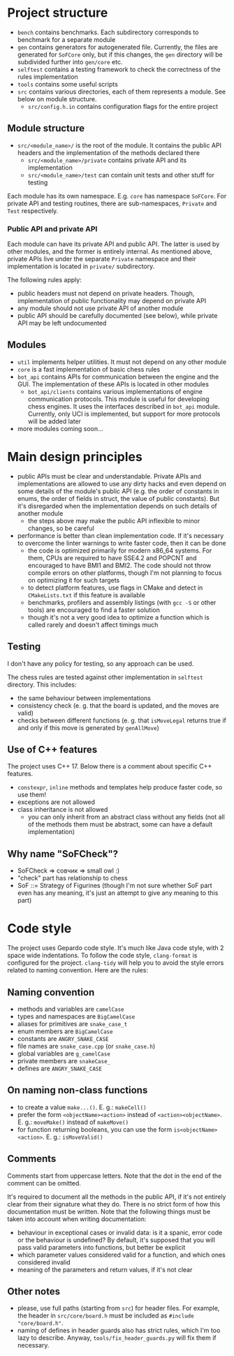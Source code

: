 # Project structure

- `bench` contains benchmarks. Each subdirectory corresponds to benchmark for a separate module
- `gen` contains generators for autogenerated file. Currently, the files are generated for 
`SoFCore` only, but if this changes, the `gen` directory will be subdivided further into `gen/core` 
etc.
- `selftest` contains a testing framework to check the correctness of the rules implementation
- `tools` contains some useful scripts
- `src` contains various directories, each of them represents a module. See below on module 
structure.
  - `src/config.h.in` contains configuration flags for the entire project

## Module structure

- `src/<module_name>/` is the root of the module. It contains the public API headers and the 
implementation of the methods declared there
  - `src/<module_name>/private` contains private API and its implementation
  - `src/<module_name>/test` can contain unit tests and other stuff for testing

Each module has its own namespace. E.g. `core` has namespace `SoFCore`. For private API and testing 
routines, there are sub-namespaces, `Private` and `Test` respectively.

### Public API and private API

Each module can have its private API and public API. The latter is used by other modules, and the 
former is entirely internal. As mentioned above, private APIs live under the separate `Private` 
namespace and their implementation is located in `private/` subdirectory.

The following rules apply:

- public headers must not depend on private headers. Though, implementation of public functionality 
may depend on private API
- any module should not use private API of another module
- public API should be carefully documented (see below), while private API may be left undocumented

## Modules

- `util` implements helper utilities. It must not depend on any other module
- `core` is a fast implementation of basic chess rules
- `bot_api` contains APIs for communication between the engine and the GUI. The implementation 
of these APIs is located in other modules
  - `bot_api/clients` contains various implementations of engine communication protocols. This 
module is useful for developing chess engines. It uses the interfaces described in `bot_api` 
module. Currently, only UCI is implemented, but support for more protocols will be added later
- more modules coming soon...

# Main design principles

- public APIs must be clear and understandable. Private APIs and implementations are allowed to use 
any dirty hacks and even depend on some details of the module's public API (e.g. the order of 
constants in enums, the order of fields in struct, the value of public constants). But it's 
disregarded when the implementation depends on such details of another module
  - the steps above may make the public API inflexible to minor changes, so be careful
- performance is better than clean implementation code. If it's necessary to overcome the linter 
warnings to write faster code, then it can be done
  - the code is optimized primarily for modern x86_64 systems. For them, CPUs are required to have 
SSE4.2 and POPCNT and encouraged to have BMI1 and BMI2. The code should not throw compile errors on 
other platforms, though I'm not planning to focus on optimizing it for such targets
  - to detect platform features, use flags in CMake and detect in `CMakeLists.txt` if this feature 
is available
  - benchmarks, profilers and assembly listings (with `gcc -S` or other tools) are encouraged to 
find a faster solution
  - though it's not a very good idea to optimize a function which is called rarely and doesn't 
affect timings much

## Testing

I don't have any policy for testing, so any approach can be used.

The chess rules are tested against other implementation in `selftest` directory. This includes:

- the same behaviour between implementations
- consistency check (e. g. that the board is updated, and the moves are valid)
- checks between different functions (e. g. that `isMoveLegal` returns true if and only if this 
move is generated by `genAllMove`)

## Use of C++ features

The project uses C++ 17. Below there is a comment about specific C++ features.

- `constexpr`, `inline` methods and templates help produce faster code, so use them!
- exceptions are not allowed
- class inheritance is not allowed
  - you can only inherit from an abstract class without any fields (not all of the methods them 
must be abstract, some can have a default implementation)

## Why name "SoFCheck"?

- SoFCheck => совчик => small owl :)
- "check" part has relationship to chess
- SoF ::= Strategy of Figurines (though I'm not sure whether SoF part even has any meaning, it's 
just an attempt to give any meaning to this part)

# Code style

The project uses Gepardo code style. It's much like Java code style, with 2 space wide 
indentations. To follow the code style, `clang-format` is configured for the project. `clang-tidy` 
will help you to avoid the style errors related to naming convention. Here are the rules:

## Naming convention

- methods and variables are `camelCase`
- types and namespaces are `BigCamelCase`
- aliases for primitives are `snake_case_t`
- enum members are `BigCamelCase`
- constants are `ANGRY_SNAKE_CASE`
- file names are `snake_case.cpp` (or `snake_case.h`)
- global variables are `g_camelCase`
- private members are `snakeCase_`
- defines are `ANGRY_SNAKE_CASE`

## On naming non-class functions

- to create a value `make...()`. E. g.: `makeCell()`
- prefer the form `<objectName><action>` instead of `<action><objectName>`. E. g.: `moveMake()` 
instead of `makeMove()`
- for function returning booleans, you can use the form `is<objectName><action>`. E. g.: 
`isMoveValid()`

## Comments

Comments start from uppercase letters. Note that the dot in the end of the comment can be omitted.

It's required to document all the methods in the public API, if it's not entirely clear from their 
signature what they do. There is no strict form of how this documentation must be written. Note 
that the following things must be taken into account when writing documentation:
- behaviour in exceptional cases or invalid data: is it a spanic, error code or the behaviour is 
undefined? By default, it's supposed that you will pass valid parameters into functions, but better 
be explicit
- which parameter values considered valid for a function, and which ones considered invalid
- meaning of the parameters and return values, if it's not clear

## Other notes

- please, use full paths (starting from `src`) for header files. For example, the header in 
`src/core/board.h` must be included as `#include "core/board.h"`.
- naming of defines in header guards also has strict rules, which I'm too lazy to describe. Anyway, 
`tools/fix_header_guards.py` will fix them if necessary.
